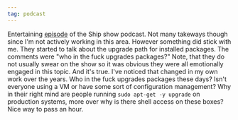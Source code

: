```yaml
---
tag: podcast
---
```


Entertaining [episode][link] of the Ship show podcast. Not many
takeways though since I'm not actively working in this area. However
something did stick with me. They started to talk about the upgrade
path for installed packages. The comments were "who in the fuck
upgrades packages?" Note, that they do not usually swear on the show
so it was obvious they were all emotionally engaged in this topic. And
it's true. I've noticed that changed in my own work over the years.
Who in the fuck upgrades packages these days? Isn't everyone using a
VM or have some sort of configuration management? Why in their right
mind are people running `sudo apt-get -y upgrade` on production
systems, more over why is there shell access on these boxes? Nice way
to pass an hour.

[link]: http://theshipshow.com/2015/03/packaging-your-software-for-maximum-freshness/
